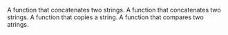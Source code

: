 A function that concatenates two strings.
A function that concatenates two strings.
A function that copies a string.
A function that compares two atrings.
